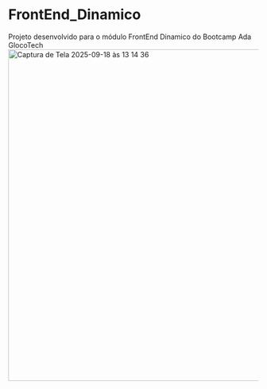 # FrontEnd_Dinamico
Projeto desenvolvido para o módulo FrontEnd Dinamico do Bootcamp Ada GlocoTech
<img width="1036" height="667" alt="Captura de Tela 2025-09-18 às 13 14 36" src="https://github.com/user-attachments/assets/db461c7a-e21a-41be-8a26-d3bb59ea631c" />
